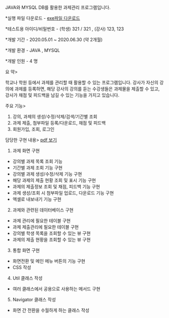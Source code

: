 JAVA와 MYSQL DB를 활용한 과제관리 프로그램입니다.

*실행 파일 다운로드 - [exe파일 다운로드](https://github.com/gianna-k/reportManagement/raw/master/project.exe)

*테스트용 아이디/비밀번호 - (학생) 321 / 321 , (강사) 123, 123

*개발 기간 - 2020.05.01 ~ 2020.06.30 (약 2개월)

*개발 환경 - JAVA , MYSQL

*개발 인원 - 4 명

요   약>

학교나 학원 등에서 과제를 관리할 때 활용할 수 있는 프로그램입니다. 
강사가 자신의 강의에 과제를 등록하면, 해당 강사의 강의를 듣는 수강생들은 과제물을 제출할 수 있고, 강사가 채점 및 피드백을 남길 수 있는 기능을 가지고 있습니다.

주요 기능>
1)	강의, 과제의 생성/수정/삭제/검색/기간별 조회
2)	과제 제출, 첨부파일 등록/다운로드, 채점 및 피드백
3)	회원가입, 조회, 로그인

담당한 구현 내용>
[pdf 보기](https://github.com/gianna-k/reportManagement/blob/master/4%EC%A1%B0%20%ED%94%84%EB%A1%9C%EC%A0%9D%ED%8A%B8%20%EB%B0%9C%ED%91%9C-%EA%B9%80%EC%A7%80%ED%98%84.pdf)
1)	과제 화면 구현
-	강의별 과제 목록 조회 기능
-	기간별 과제 조회 기능 구현
-	강의별 과제 생성/수정/삭제 기능 구현
-	해당 과제의 제출 현황 조회 및 표시 기능 구현
-	과제의 제출정보 조회 및 채점, 피드백 기능 구현
-	과제 생성/조회 시 첨부파일 업로드, 다운로드 기능 구현
-	엑셀로 내보내기 기능 구현

2)	과제와 관련된 데이터베이스 구현
-	과제 관리에 필요한 테이블 구현
-	과제 제출관리에 필요한 테이블 구현
-	강의별 학생 목록을 조회할 수 있는 뷰 구현
-	과제의 제출 현황을 조회할 수 있는 뷰 구현

3)	통합 화면 구현
-	화면전환 및 메인 메뉴 버튼의 기능 구현
-	CSS 작성

4)	Util 클래스 작성
-	여러 클래스에서 공용으로 사용하는 메서드 구현

5)	Navigator 클래스 작성
-	화면 간 전환을 수월하게 하는 클래스 작성
